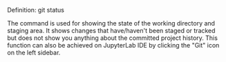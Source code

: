 Definition: git status 

The command is used for showing the state of the working directory and staging area. It shows changes that have/haven't been staged or tracked but does not show you anything about the committed project history. This function can also be achieved on JupyterLab IDE by clicking the "Git" icon on the left sidebar.